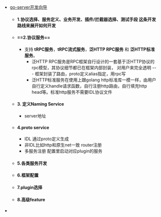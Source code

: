 - [go-server开发向导](https://LWlrLXdhLWNtLQo=/pages/viewpage.action?pageId=284289102)
	- #### 1.**协议选择、服务定义、业务开发、插件/拦截器选择、测试手段** 这条开发路线来展开如何开发
	- #### ==2.协议服务==
		- 支持 **tRPC服务**，**tRPC流式服务**，**泛HTTP RPC服务** 和 **泛HTTP标准服务**。
			- 泛HTTP RPC服务是RPC框架自行设计的一套基于泛HTTP协议的rpc模型，其协议细节都已在框架内部封装， 对用户来完全透明  --- 框架封装了路由，proto定义alias指定，用rpc写
			- 泛HTTP标准服务在使用上跟golang http标准库一模一样，由用户自行定义handle请求函数，自行注册http路由，自行填充http head等。标准http服务不需要IDL协议文件
	- ####  3. 定义Naming Service
		- server地址
	- #### 4.proto service
		- IDL 通过proto定义生成
		- 非IDL比如http和原生net一致 router注册
		- 多服务注册   配置里启动对应plugin的服务
	- #### 5.各类服务开发
	- #### 6.框架配置
	- #### 7.plugin选择
	- #### 8.高级feature
-